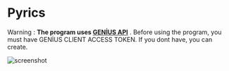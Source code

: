 # Pyrics
Warning : **The program uses [GENİUS API](https://genius.com/developers)** . Before using the program, you must have GENİUS CLIENT ACCESS TOKEN. If you dont have, you can create.


![screenshot](https://github.com/ozanbayram/pyrics/blob/master/img/screenshot.png)
